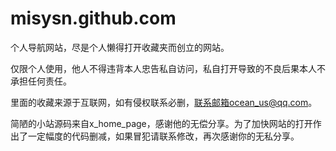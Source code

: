 # misysn.github.com
个人导航网站，尽是个人懒得打开收藏夹而创立的网站。

仅限个人使用，他人不得违背本人忠告私自访问，私自打开导致的不良后果本人不承担任何责任。

里面的收藏来源于互联网，如有侵权联系必删，联系邮箱ocean_us@qq.com。

简陋的小站源码来自x_home_page，感谢他的无偿分享。为了加快网站的打开作出了一定幅度的代码删减，如果冒犯请联系修改，再次感谢你的无私分享。
